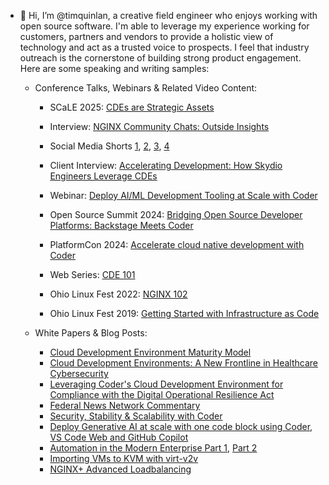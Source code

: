 - 👋 Hi, I’m @timquinlan, a creative field engineer who enjoys working with open source software. I'm able to leverage my experience working for customers, partners and vendors to provide a holistic view of technology and act as a trusted voice to prospects. I feel that industry outreach is the cornerstone of building strong product engagement. Here are some speaking and writing samples:

    - Conference Talks, Webinars & Related Video Content:
        - SCaLE 2025: [CDEs are Strategic Assets](https://youtu.be/6fxbaK-D6j8?si=56m1CV66Gjf1LlYL)
        - Interview: [NGINX Community Chats: Outside Insights](https://youtu.be/0i12ptACDtI?si=INae2wWVwgyrpI5y)
        - Social Media Shorts [1](https://www.linkedin.com/posts/coderhq_clouddevelopment-devops-vdi-activity-7306105148513075201-xYu6?utm_source=share&utm_medium=member_desktop&rcm=ACoAAABzW90BAUIEMR_bGxn-fJZP6A94PIn8yDM), [2](https://www.linkedin.com/posts/coderhq_clouddevelopment-developerexperience-ai-activity-7286185593514995712-ilki?utm_source=share&utm_medium=member_desktop&rcm=ACoAAABzW90BAUIEMR_bGxn-fJZP6A94PIn8yDM), [3](https://www.linkedin.com/posts/coderhq_developerexperience-clouddevelopment-innovation-activity-7282133889123328000-PHgu?utm_source=share&utm_medium=member_desktop&rcm=ACoAAABzW90BAUIEMR_bGxn-fJZP6A94PIn8yDM), [4](https://www.linkedin.com/posts/coderhq_clouddevelopment-developerexperience-platformengineering-activity-7282939256958791680-tolS?utm_source=share&utm_medium=member_desktop&rcm=ACoAAABzW90BAUIEMR_bGxn-fJZP6A94PIn8yDM)
        - Client Interview: [Accelerating Development: How Skydio Engineers Leverage CDEs](https://coder.com/webinars/accelerating-development-how-skydio-engineers-leverage-cdes/register)
        - Webinar: [Deploy AI/ML Development Tooling at Scale with Coder](https://coder.com/webinars/deploy-ai-ml-development-tooling-at-scale-with-coder/register)
        - Open Source Summit 2024: [Bridging Open Source Developer Platforms: Backstage Meets Coder](https://www.youtube.com/watch?v=2wAn9h0zJR0&t=67s)
        - PlatformCon 2024: [Accelerate cloud native development with Coder](https://www.youtube.com/watch?v=0vK10Z7LF6A)
        - Web Series: [CDE 101](https://youtube.com/playlist?list=PLQepvBEEArfmXfnZHSRQj_puTN7BVXcg2&si=RALDe_ifTEvhNhEa)
       
        - Ohio Linux Fest 2022: [NGINX 102](https://www.youtube.com/live/DjOgRbHnvwU?feature=share&t=14706)
        - Ohio Linux Fest 2019: [Getting Started with Infrastructure as Code](https://youtu.be/f_lo_8-5cMs)

          
    - White Papers & Blog Posts:
        - [Cloud Development Environment Maturity Model](https://coder.com/ebooks-and-reports/ebooks/cloud-development-environment-maturity-model)
        - [Cloud Development Environments: A New Frontline in Healthcare Cybersecurity](https://hitconsultant.net/2024/09/27/cloud-development-environments-healthcare-cybersecurity/)
        - [Leveraging Coder's Cloud Development Environment for Compliance with the Digital Operational Resilience Act](https://coder.com/blog/leveraging-coder-s-cloud-development-environment-for-compliance-with-the-digital) 
        - [Federal News Network Commentary](https://federalnewsnetwork.com/commentary/2024/08/cloud-development-environments-can-help-software-become-more-secure/)
        - [Security, Stability & Scalability with Coder](https://coder.com/blog/security-stability-scalability-with-coder)
        - [Deploy Generative AI at scale with one code block using Coder, VS Code Web and GitHub Copilot](https://coder.com/blog/deploy-generative-ai-at-scale-with-one-code-block-using-coder-vs-code-web-and-git)
        - [Automation in the Modern Enterprise Part 1](https://www.redhat.com/en/blog/automation-modern-enterprise-part-1), [Part 2](https://www.redhat.com/en/blog/automation-modern-enterprise-part-2)
        - [Importing VMs to KVM with virt-v2v](https://www.redhat.com/en/blog/importing-vms-kvm-virt-v2v)
        - [NGINX+ Advanced Loadbalancing](https://github.com/timquinlan/nginxplus-loadbalancing)

<!---
timquinlan/timquinlan is a ✨ special ✨ repository because its `README.md` (this file) appears on your GitHub profile.
You can click the Preview link to take a look at your changes.
--->
